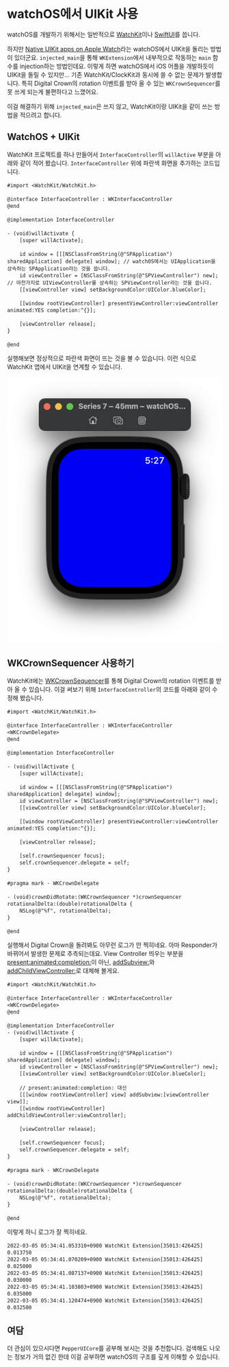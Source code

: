# watchOS에서 UIKit 사용

watchOS를 개발하기 위해서는 일반적으로 [WatchKit](https://developer.apple.com/documentation/watchkit)이나 [SwiftUI](https://developer.apple.com/documentation/swiftui/)를 씁니다.

하지만 [Native UIKit apps on Apple Watch](https://www.highcaffeinecontent.com/blog/20150912-Native-UIKit-apps-on-Apple-Watch)라는 watchOS에서 UIKit을 돌리는 방법이 있더군요. `injected_main`을 통해 `WKExtension`에서 내부적으로 작동하는 `main` 함수를 injection하는 방법인데요. 이렇게 하면 watchOS에서 iOS 어플을 개발하듯이 UIKit을 돌릴 수 있지만... 기존 WatchKit/ClockKit과 동시에 쓸 수 없는 문제가 발생합니다. 특히 Digital Crown의 rotation 이벤트를 받아 올 수 있는 `WKCrownSequencer`를 못 쓰게 되는게 불편하다고 느꼈어요.

이걸 해결하기 위해 `injected_main`은 쓰지 않고, WatchKit이랑 UIKit을 같이 쓰는 방법을 적으려고 합니다.

## WatchOS + UIKit

WatchKit 프로젝트를 하나 만들어서 `InterfaceController`의 `willActive` 부분을 아래와 같이 적어 봤습니다. `InterfaceController` 위에 파란색 화면을 추가하는 코드입니다.

```objc
#import <WatchKit/WatchKit.h>

@interface InterfaceController : WKInterfaceController
@end

@implementation InterfaceController

- (void)willActivate {
    [super willActivate];
    
    id window = [[[NSClassFromString(@"SPApplication") sharedApplication] delegate] window]; // watchOS에서는 UIApplication을 상속하는 SPApplication라는 것을 씁니다.
    id viewController = [NSClassFromString(@"SPViewController") new]; // 마찬가지로 UIViewController를 상속하는 SPViewController라는 것을 씁니다.
    [[viewController view] setBackgroundColor:UIColor.blueColor];

    [[window rootViewController] presentViewController:viewController animated:YES completion:^{}];

    [viewController release];
}

@end
```

실행해보면 정상적으로 파란색 화면이 뜨는 것을 볼 수 있습니다. 이런 식으로 WatchKit 앱에서 UIKit을 연계할 수 있습니다.

![](1.png)

## WKCrownSequencer 사용하기

WatchKit에는 [WKCrownSequencer](https://developer.apple.com/documentation/watchkit/wkcrownsequencer)를 통해 Digital Crown의 rotation 이벤트를 받아 올 수 있습니다. 이걸 써보기 위해 `InterfaceController`의 코드를 아래와 같이 수정해 봤습니다.

```objc
#import <WatchKit/WatchKit.h>

@interface InterfaceController : WKInterfaceController <WKCrownDelegate>
@end

@implementation InterfaceController

- (void)willActivate {
    [super willActivate];
    
    id window = [[[NSClassFromString(@"SPApplication") sharedApplication] delegate] window];
    id viewController = [NSClassFromString(@"SPViewController") new];
    [[viewController view] setBackgroundColor:UIColor.blueColor];

    [[window rootViewController] presentViewController:viewController animated:YES completion:^{}];

    [viewController release];
    
    [self.crownSequencer focus];
    self.crownSequencer.delegate = self;
}

#pragma mark - WKCrownDelegate

- (void)crownDidRotate:(WKCrownSequencer *)crownSequencer rotationalDelta:(double)rotationalDelta {
    NSLog(@"%f", rotationalDelta);
}

@end
```

실행해서 Digital Crown을 돌려봐도 아무런 로그가 안 찍히네요. 아마 Responder가 바뀌어서 발생한 문제로 추측되는데요. View Controller 띄우는 부분을 [present:animated:completion:](https://developer.apple.com/documentation/uikit/uiviewcontroller/1621380-present)이 아닌, [addSubview:](https://developer.apple.com/documentation/uikit/uiview/1622616-addsubview)와 [addChildViewController:](https://developer.apple.com/documentation/appkit/nsviewcontroller/1434501-addchildviewcontroller)로 대체해 볼게요.

```objc
#import <WatchKit/WatchKit.h>

@interface InterfaceController : WKInterfaceController <WKCrownDelegate>
@end

@implementation InterfaceController
- (void)willActivate {
    [super willActivate];
    
    id window = [[[NSClassFromString(@"SPApplication") sharedApplication] delegate] window];
    id viewController = [NSClassFromString(@"SPViewController") new];
    [[viewController view] setBackgroundColor:UIColor.blueColor];

    // present:animated:completion: 대신
    [[[window rootViewController] view] addSubview:[viewController view]];
    [[window rootViewController] addChildViewController:viewController];

    [viewController release];
    
    [self.crownSequencer focus];
    self.crownSequencer.delegate = self;
}

#pragma mark - WKCrownDelegate

- (void)crownDidRotate:(WKCrownSequencer *)crownSequencer rotationalDelta:(double)rotationalDelta {
    NSLog(@"%f", rotationalDelta);
}

@end
```

이렇게 하니 로그가 잘 찍히네요.

```
2022-03-05 05:34:41.053310+0900 WatchKit Extension[35013:426425] 0.013750
2022-03-05 05:34:41.070209+0900 WatchKit Extension[35013:426425] 0.025000
2022-03-05 05:34:41.087137+0900 WatchKit Extension[35013:426425] 0.030000
2022-03-05 05:34:41.103803+0900 WatchKit Extension[35013:426425] 0.035000
2022-03-05 05:34:41.120474+0900 WatchKit Extension[35013:426425] 0.032500
```

## 여담

더 관심이 있으시다면 `PepperUICore`를 공부해 보시는 것을 추천합니다. 검색해도 나오는 정보가 거의 없긴 한데 이걸 공부하면 watchOS의 구조를 깊게 이해할 수 있습니다.
